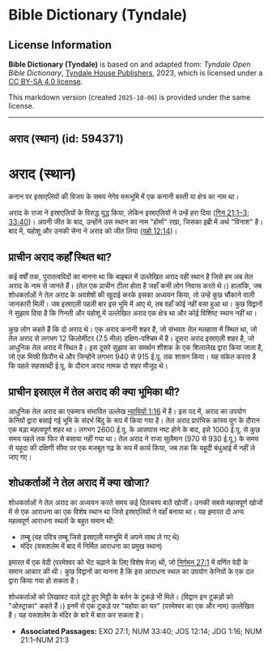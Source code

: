 # Bible Dictionary (Tyndale)

## License Information

**Bible Dictionary (Tyndale)** is based on and adapted from: _Tyndale Open Bible Dictionary_, [Tyndale House Publishers](https://tyndaleopenresources.com/), 2023, which is licensed under a [CC BY-SA 4.0 license](https://creativecommons.org/licenses/by-sa/4.0/legalcode.en).

This markdown version (created `2025-10-06`) is provided under the same license.



--------------------------------

## अराद (स्थान) (id: 594371)

अराद (स्थान)
============

कनान पर इस्राएलियों की विजय के समय नेगेव मरूभूमि में एक कनानी बस्ती या क्षेत्र का नाम था।

अराद के राजा ने इस्राएलियों के विरुद्ध युद्ध किया, लेकिन इस्राएलियों ने उन्हें हरा दिया ([गिन 21:1–3](https://ref.ly/Num21:1-Num21:3); [33:40](https://ref.ly/Num33:40))। अपनी जीत के बाद, उन्होंने उस स्थान का नाम "होर्मा" रखा, जिसका इब्री में अर्थ "विनाश" है। बाद में, यहोशू और उनकी सेना ने अराद को जीत लिया ([यहो 12:14](https://ref.ly/Josh12:14))।

प्राचीन अराद कहाँ स्थित था?
---------------------------

कई वर्षों तक, पुरातत्वविदों का मानना था कि बाइबल में उल्लेखित अराद वही स्थान है जिसे हम अब तेल अराद के नाम से जानते हैं। (तेल एक प्राचीन टीला होता है जहाँ कभी लोग निवास करते थे।) हालांकि, जब शोधकर्ताओं ने तेल अराद के अवशेषों की खुदाई करके इसका अध्ययन किया, तो उन्हें कुछ चौंकाने वाली जानकारी मिली। जब इस्राएली पहली बार इस भूमि में आए थे, तब वहाँ कोई नहीं बसा हुआ था। कुछ विद्वानों ने सुझाव दिया है कि गिनती और यहोशू में उल्लेखित अराद एक क्षेत्र था और कोई विशिष्ट स्थान नहीं था।

कुछ लोग कहते हैं कि दो अराद थे। एक अराद कनानी शहर है, जो संभवतः तेल मलहाता में स्थित था, जो तेल अराद से लगभग 12 किलोमीटर (7\.5 मील) दक्षिण\-पश्चिम में है। दूसरा अराद इस्राएली शहर है, जो आधुनिक तेल अराद में स्थित है। इस दूसरे सुझाव का समर्थन शीशक के एक शिलालेख द्वारा किया जाता है, जो एक मिस्री फ़िरौन थे और जिन्होंने लगभग 940 से 915 ई.पू. तक शासन किया। यह संकेत करता है कि पहले सहस्राब्दी ई.पू. के दौरान अराद नामक दो शहर मौजूद थे।

प्राचीन इस्राएल में तेल अराद की क्या भूमिका थी?
-----------------------------------------------

आधुनिक तेल अराद का एकमात्र संभावित उल्लेख [न्यायियों 1:16](https://ref.ly/Judg1:16) में है। इस पद में, अराद का उपयोग केनियों द्वारा बसाई गई भूमि के संदर्भ बिंदु के रूप में किया गया है। तेल अराद प्रारंभिक कांस्य युग के दौरान एक बड़ा महत्वपूर्ण शहर था। लगभग 2600 ई.पू. के आसपास नष्ट होने के बाद, इसे 1000 ई.पू. से कुछ समय पहले तक फिर से बसाया नहीं गया था। तेल अराद ने राजा सुलैमान (970 से 930 ई.पू.) के समय से यहूदा की दक्षिणी सीमा पर एक मजबूत गढ़ के रूप में कार्य किया, जब तक कि यहूदी बंधुआई में नहीं ले जाए गए।

शोधकर्ताओं ने तेल अराद में क्या खोजा?
-------------------------------------

शोधकर्ताओं ने तेल अराद का अध्ययन करते समय कई दिलचस्प बातें खोजीं। उनकी सबसे महत्वपूर्ण खोजों में से एक आराधना का एक विशेष स्थान था जिसे इस्राएलियों ने वहाँ बनाया था। यह इमारत दो अन्य महत्वपूर्ण आराधना स्थलों के बहुत समान थी:

* तम्बू (वह पवित्र तम्बू जिसे इस्राएली मरुभूमि में अपने साथ ले गए थे)
* मंदिर (यरूशलेम में बाद में निर्मित आराधना का प्रमुख स्थान)

इमारत में एक वेदी (परमेश्वर को भेंट चढ़ाने के लिए विशेष मेज) थी, जो [निर्गमन 27:1](https://ref.ly/Exod27:1) में वर्णित वेदी के समान आकार की थी। कुछ विद्वानों का मानना है कि इस आराधना स्थल का उपयोग केनियों के एक दल द्वारा किया गया हो सकता है।

शोधकर्ताओं को लिखावट वाले टूटे हुए मिट्टी के बर्तन के टुकड़े भी मिले। (विद्वान इन टुकड़ों को "ओस्ट्राका" कहते हैं।) इनमें से एक टुकड़े पर "यहोवा का घर" (परमेश्वर का एक और नाम) उल्लेखित है। यह यरूशलेम के मंदिर के बारे में बात कर सकता है।

* **Associated Passages:** EXO 27:1; NUM 33:40; JOS 12:14; JDG 1:16; NUM 21:1–NUM 21:3

